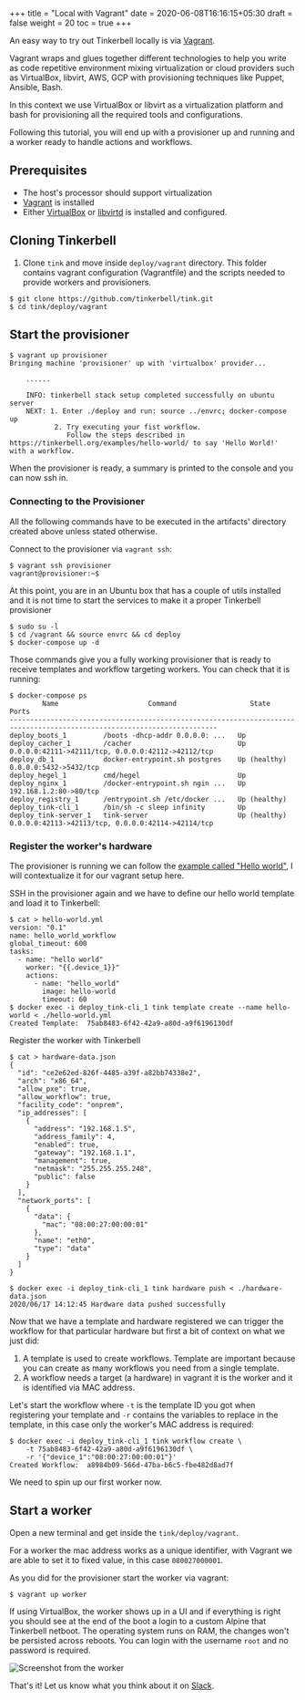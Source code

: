 +++
title = "Local with Vagrant"
date = 2020-06-08T16:16:15+05:30
draft = false
weight = 20
toc = true
+++

An easy way to try out Tinkerbell locally is via [Vagrant](https://www.vagrantup.com).

Vagrant wraps and glues together different technologies to help you write as
code repetitive environment mixing virtualization or cloud providers such as
VirtualBox, libvirt, AWS, GCP with provisioning techniques like Puppet, Ansible,
Bash.

In this context we use VirtualBox or libvirt as a virtualization platform and
bash for provisioning all the required tools and configurations.

Following this tutorial, you will end up with a provisioner up and running and a
worker ready to handle actions and workflows.

## Prerequisites

- The host's processor should support virtualization
- [Vagrant](https://www.vagrantup.com/downloads) is installed
- Either [VirtualBox](https://www.virtualbox.org/) or [libvirtd](https://libvirt.org/) is installed and configured.

## Cloning Tinkerbell

1. Clone `tink` and move inside `deploy/vagrant` directory. This folder contains
   vagrant configuration (Vagrantfile) and the scripts needed to provide workers
   and provisioners.

```
$ git clone https://github.com/tinkerbell/tink.git
$ cd tink/deploy/vagrant
```

## Start the provisioner

```
$ vagrant up provisioner
Bringing machine 'provisioner' up with 'virtualbox' provider...

    ......

    INFO: tinkerbell stack setup completed successfully on ubuntu server
    NEXT: 1. Enter ./deploy and run: source ../envrc; docker-compose up
           2. Try executing your fist workflow.
              Follow the steps described in https://tinkerbell.org/examples/hello-world/ to say 'Hello World!' with a workflow.
```

When the provisioner is ready, a summary is printed to the console and you can now ssh in.

### Connecting to the Provisioner

All the following commands have to be executed in the artifacts' directory created above unless stated otherwise.

Connect to the provisioner via `vagrant ssh`:

```
$ vagrant ssh provisioner
vagrant@provisioner:~$
```

At this point, you are in an Ubuntu box that has a couple of utils installed and
it is not time to start the services to make it a proper Tinkerbell provisioner

```
$ sudo su -l
$ cd /vagrant && source envrc && cd deploy
$ docker-compose up -d
```

Those commands give you a fully working provisioner that is ready to receive
templates and workflow targeting workers. You can check that it is running:

```
$ docker-compose ps
        Name                      Command                  State                             Ports
-------------------------------------------------------------------------------------------------------------------------
deploy_boots_1         /boots -dhcp-addr 0.0.0.0: ...   Up
deploy_cacher_1        /cacher                          Up             0.0.0.0:42111->42111/tcp, 0.0.0.0:42112->42112/tcp
deploy_db_1            docker-entrypoint.sh postgres    Up (healthy)   0.0.0.0:5432->5432/tcp
deploy_hegel_1         cmd/hegel                        Up
deploy_nginx_1         /docker-entrypoint.sh ngin ...   Up             192.168.1.2:80->80/tcp
deploy_registry_1      /entrypoint.sh /etc/docker ...   Up (healthy)
deploy_tink-cli_1      /bin/sh -c sleep infinity        Up
deploy_tink-server_1   tink-server                      Up (healthy)   0.0.0.0:42113->42113/tcp, 0.0.0.0:42114->42114/tcp
```

### Register the worker's hardware

The provisioner is running we can follow the [example called "Hello
world"](/examples/hello-world), I will contextualize it for our vagrant setup
here.

SSH in the provisioner again and we have to define our hello world template and load it to Tinkerbell:

```
$ cat > hello-world.yml
version: "0.1"
name: hello_world_workflow
global_timeout: 600
tasks:
  - name: "hello world"
    worker: "{{.device_1}}"
    actions:
      - name: "hello_world"
        image: hello-world
        timeout: 60
$ docker exec -i deploy_tink-cli_1 tink template create --name hello-world < ./hello-world.yml
Created Template:  75ab8483-6f42-42a9-a80d-a9f6196130df
```

Register the worker with Tinkerbell

```
$ cat > hardware-data.json
{
  "id": "ce2e62ed-826f-4485-a39f-a82bb74338e2",
  "arch": "x86_64",
  "allow_pxe": true,
  "allow_workflow": true,
  "facility_code": "onprem",
  "ip_addresses": [
    {
      "address": "192.168.1.5",
      "address_family": 4,
      "enabled": true,
      "gateway": "192.168.1.1",
      "management": true,
      "netmask": "255.255.255.248",
      "public": false
    }
  ],
  "network_ports": [
    {
      "data": {
        "mac": "08:00:27:00:00:01"
      },
      "name": "eth0",
      "type": "data"
    }
  ]
}

$ docker exec -i deploy_tink-cli_1 tink hardware push < ./hardware-data.json
2020/06/17 14:12:45 Hardware data pushed successfully
```

Now that we have a template and hardware registered we can trigger the workflow for that particular hardware but first a bit of context on what we just did:

1. A template is used to create workflows. Template are important because you
   can create as many workflows you need from a single template.
2. A workflow needs a target (a hardware) in vagrant it is the worker and it is
   identified via MAC address.

Let's start the workflow where `-t` is the template ID you got when registering
your template and `-r` contains the variables to replace in the template, in
this case only the worker's MAC address is required:

```
$ docker exec -i deploy_tink-cli_1 tink workflow create \
    -t 75ab8483-6f42-42a9-a80d-a9f6196130df \
    -r '{"device_1":"08:00:27:00:00:01"}'
Created Workflow:  a8984b09-566d-47ba-b6c5-fbe482d8ad7f
```

We need to spin up our first worker now.

## Start a worker

Open a new terminal and get inside the `tink/deploy/vagrant`.

For a worker the mac address works as a unique identifier, with Vagrant we are
able to set it to fixed value, in this case `080027000001`.

As you did for the provisioner start the worker via vagrant:

```
$ vagrant up worker
```

If using VirtualBox, the worker shows up in a UI and if everything is right you
should see at the end of the boot a login to a custom Alpine that Tinkerbell
netboot. The operating system runs on RAM, the changes won't be persisted across
reboots. You can login with the username `root` and no password is required.

![Screenshot from the worker](/images/vagrant-setup-vbox-worker.png)

That's it! Let us know what you think about it on [Slack](/community-slack).
